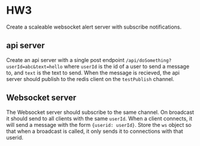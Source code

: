 # HW3 

Create a scaleable websocket alert server with subscribe notifications.

## api server
Create an api server with a single post endpoint `/api/doSomething?userId=abc&text=hello` where `userId` is the id of a user to send a message to, and `text` is the text to send.
When the message is recieved, the api server should publish to the redis client on the `testPublish` channel.

## Websocket server
The Websocket server should subscribe to the same channel. On broadcast it should send to all clients with the same `userId`. When a client connects, it will send a message with the form `{userid: userId}`. Store the `ws` object so that when a broadcast is called, it only sends it to connections with that userid.
